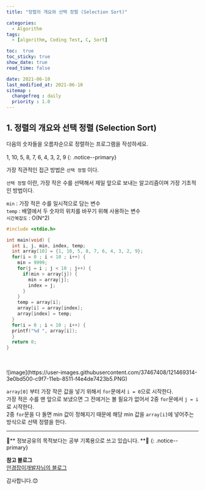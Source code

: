 ```yaml
---
title: "정렬의 개요와 선택 정렬 (Selection Sort)"

categories:
  - Algorithm
tags:
  - [algorithm, Coding Test, C, Sort]

toc:  true
toc_sticky: true
show_date: true
read_time: false

date: 2021-06-10
last_modified_at: 2021-06-10
sitemap :
  changefreq : daily
  priority : 1.0
---
```

## 1. 정렬의 개요와 선택 정렬 (Selection Sort)  

다음의 숫자들을 오름차순으로 정렬하는 프로그램을 작성하세요.<br><br>
1, 10, 5, 8, 7, 6, 4, 3, 2, 9
{: .notice--primary}  

가장 직관적인 접근 방법은 `선택 정렬` 이다.  

`선택 정렬` 이란, 가장 작은 수를 선택해서 제일 앞으로 보내는 알고리즘이며 가장 기초적인 방법이다.  

`min` : 가장 적은 수를 일시적으로 담는 변수  
`temp` : 배열에서 두 숫자의 위치를 바꾸기 위해 사용하는 변수  
`시간복잡도` : O(N^2)

```c
#include <stdio.h>  

int main(void) {  
  int i, j, min, index, temp;  
  int array[10] = {1, 10, 5, 8, 7, 6, 4, 3, 2, 9};
  for(i = 0 ; i < 10 ; i++) {
    min = 9999;
    for(j = i ; j < 10 ; j++) {
      if(min > array[j]) {
        min = array[j];
        index = j;
      }
  	}
    temp = array[i];
    array[i] = array[index];
    array[index] = temp;
  }
  for(i = 0 ; i < 10 ; i++) {
  printf("%d ", array[i]);
  }
  return 0;
}

```
<br>
<br>
![image](https://user-images.githubusercontent.com/37467408/121469314-3e0bd500-c9f7-11eb-8511-f4e4de7423b5.PNG)  

`array[0]` 부터 가장 작은 값을 넣기 위해서 `for`문에서 `i = 0`으로 시작한다.  
가장 적은 수를 맨 앞으로 보냈으면 그 전에거는 볼 필요가 없어서 2중 `for`문에서 `j = i`로 시작한다.  
2중 `for`문을 다 돌면 min 값이 정해지기 때문에 해당 min 값을 `array[i]`에 넣어주는 방식으로 선택 정렬을 한다.  

---
🐢** 정보공유의 목적보다는 공부 기록용으로 쓰고 있습니다.  **🐢
{: .notice--primary}   

**참고 블로그**  
[안경잡이개발자님의 블로그](https://blog.naver.com/ndb796/221226800661)  

감사합니다.😊
